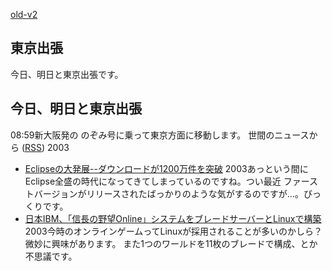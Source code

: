 [old-v2](ig031009-orig.html)

## 東京出張

今日、明日と東京出張です。

## 今日、明日と東京出張

08:59新大阪発の のぞみ号に乗って東京方面に移動します。
世間のニュースから ([RSS](ig031009-news.xml)) 2003
* [Eclipseの大発展--ダウンロードが1200万件を突破](http://japan.linux.com/opensource/03/10/06/0225206.shtml)  2003あっという間にEclipse全盛の時代になってきてしまっているのですね。つい最近 ファーストバージョンがリリースされたばっかりのような気がするのですが…。びっくりです。
* [日本IBM、「信長の野望Online」システムをブレードサーバーとLinuxで構築](http://japan.linux.com/news/03/10/06/0027207.shtml)  2003今時のオンラインゲームってLinuxが採用されることが多いのかしら？微妙に興味があります。 また1つのワールドを11枚のブレードで構成、とか不思議です。